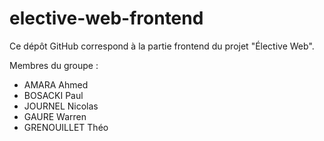 # elective-web-frontend

Ce dépôt GitHub correspond à la partie frontend du projet "Élective Web".

Membres du groupe :
- AMARA Ahmed
- BOSACKI Paul
- JOURNEL Nicolas
- GAURE Warren
- GRENOUILLET Théo
